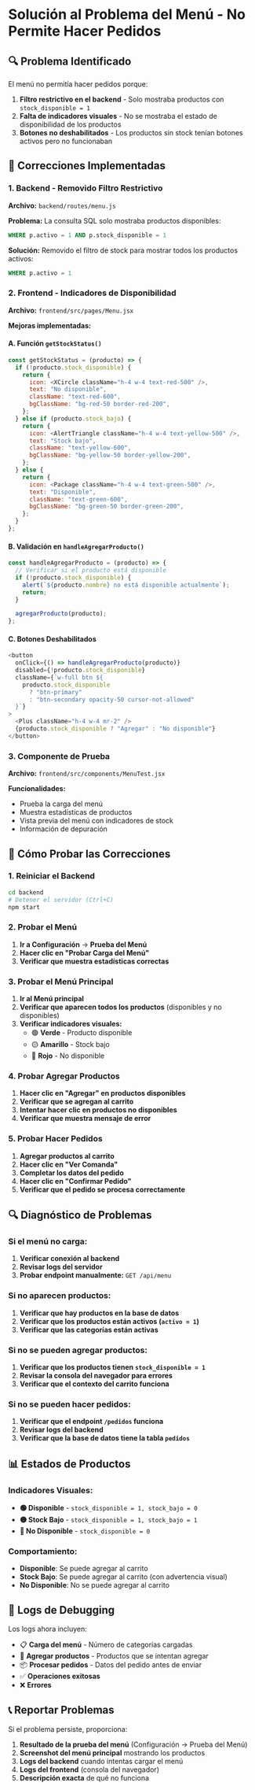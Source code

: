 # Solución al Problema del Menú - No Permite Hacer Pedidos

## 🔍 Problema Identificado

El menú no permitía hacer pedidos porque:

1. **Filtro restrictivo en el backend** - Solo mostraba productos con `stock_disponible = 1`
2. **Falta de indicadores visuales** - No se mostraba el estado de disponibilidad de los productos
3. **Botones no deshabilitados** - Los productos sin stock tenían botones activos pero no funcionaban

## 🔧 Correcciones Implementadas

### 1. Backend - Removido Filtro Restrictivo

**Archivo:** `backend/routes/menu.js`

**Problema:** La consulta SQL solo mostraba productos disponibles:

```sql
WHERE p.activo = 1 AND p.stock_disponible = 1
```

**Solución:** Removido el filtro de stock para mostrar todos los productos activos:

```sql
WHERE p.activo = 1
```

### 2. Frontend - Indicadores de Disponibilidad

**Archivo:** `frontend/src/pages/Menu.jsx`

**Mejoras implementadas:**

#### A. Función `getStockStatus()`

```javascript
const getStockStatus = (producto) => {
  if (!producto.stock_disponible) {
    return {
      icon: <XCircle className="h-4 w-4 text-red-500" />,
      text: "No disponible",
      className: "text-red-600",
      bgClassName: "bg-red-50 border-red-200",
    };
  } else if (producto.stock_bajo) {
    return {
      icon: <AlertTriangle className="h-4 w-4 text-yellow-500" />,
      text: "Stock bajo",
      className: "text-yellow-600",
      bgClassName: "bg-yellow-50 border-yellow-200",
    };
  } else {
    return {
      icon: <Package className="h-4 w-4 text-green-500" />,
      text: "Disponible",
      className: "text-green-600",
      bgClassName: "bg-green-50 border-green-200",
    };
  }
};
```

#### B. Validación en `handleAgregarProducto()`

```javascript
const handleAgregarProducto = (producto) => {
  // Verificar si el producto está disponible
  if (!producto.stock_disponible) {
    alert(`${producto.nombre} no está disponible actualmente`);
    return;
  }

  agregarProducto(producto);
};
```

#### C. Botones Deshabilitados

```javascript
<button
  onClick={() => handleAgregarProducto(producto)}
  disabled={!producto.stock_disponible}
  className={`w-full btn ${
    producto.stock_disponible
      ? "btn-primary"
      : "btn-secondary opacity-50 cursor-not-allowed"
  }`}
>
  <Plus className="h-4 w-4 mr-2" />
  {producto.stock_disponible ? "Agregar" : "No disponible"}
</button>
```

### 3. Componente de Prueba

**Archivo:** `frontend/src/components/MenuTest.jsx`

**Funcionalidades:**

- Prueba la carga del menú
- Muestra estadísticas de productos
- Vista previa del menú con indicadores de stock
- Información de depuración

## 🧪 Cómo Probar las Correcciones

### 1. Reiniciar el Backend

```bash
cd backend
# Detener el servidor (Ctrl+C)
npm start
```

### 2. Probar el Menú

1. **Ir a Configuración** → **Prueba del Menú**
2. **Hacer clic en "Probar Carga del Menú"**
3. **Verificar que muestra estadísticas correctas**

### 3. Probar el Menú Principal

1. **Ir al Menú principal**
2. **Verificar que aparecen todos los productos** (disponibles y no disponibles)
3. **Verificar indicadores visuales:**
   - 🟢 **Verde** - Producto disponible
   - 🟡 **Amarillo** - Stock bajo
   - 🔴 **Rojo** - No disponible

### 4. Probar Agregar Productos

1. **Hacer clic en "Agregar" en productos disponibles**
2. **Verificar que se agregan al carrito**
3. **Intentar hacer clic en productos no disponibles**
4. **Verificar que muestra mensaje de error**

### 5. Probar Hacer Pedidos

1. **Agregar productos al carrito**
2. **Hacer clic en "Ver Comanda"**
3. **Completar los datos del pedido**
4. **Hacer clic en "Confirmar Pedido"**
5. **Verificar que el pedido se procesa correctamente**

## 🔍 Diagnóstico de Problemas

### Si el menú no carga:

1. **Verificar conexión al backend**
2. **Revisar logs del servidor**
3. **Probar endpoint manualmente:** `GET /api/menu`

### Si no aparecen productos:

1. **Verificar que hay productos en la base de datos**
2. **Verificar que los productos están activos (`activo = 1`)**
3. **Verificar que las categorías están activas**

### Si no se pueden agregar productos:

1. **Verificar que los productos tienen `stock_disponible = 1`**
2. **Revisar la consola del navegador para errores**
3. **Verificar que el contexto del carrito funciona**

### Si no se pueden hacer pedidos:

1. **Verificar que el endpoint `/pedidos` funciona**
2. **Revisar logs del backend**
3. **Verificar que la base de datos tiene la tabla `pedidos`**

## 📊 Estados de Productos

### Indicadores Visuales:

- **🟢 Disponible** - `stock_disponible = 1, stock_bajo = 0`
- **🟡 Stock Bajo** - `stock_disponible = 1, stock_bajo = 1`
- **🔴 No Disponible** - `stock_disponible = 0`

### Comportamiento:

- **Disponible**: Se puede agregar al carrito
- **Stock Bajo**: Se puede agregar al carrito (con advertencia visual)
- **No Disponible**: No se puede agregar al carrito

## 🚨 Logs de Debugging

Los logs ahora incluyen:

- 📋 **Carga del menú** - Número de categorías cargadas
- 🛒 **Agregar productos** - Productos que se intentan agregar
- 📦 **Procesar pedidos** - Datos del pedido antes de enviar
- ✅ **Operaciones exitosas**
- ❌ **Errores**

## 📞 Reportar Problemas

Si el problema persiste, proporciona:

1. **Resultado de la prueba del menú** (Configuración → Prueba del Menú)
2. **Screenshot del menú principal** mostrando los productos
3. **Logs del backend** cuando intentas cargar el menú
4. **Logs del frontend** (consola del navegador)
5. **Descripción exacta** de qué no funciona
